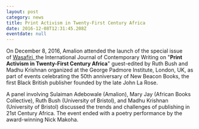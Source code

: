 ```yaml
---
layout: post
category: news
title: Print Activism in Twenty-First Century Africa
date: 2016-12-08T12:31:45.208Z
eventdate: null
---
```

On December 8, 2016, Amalion attended the launch of the special issue of [Wasafiri, ](https://www.wasafiri.org/product/wasafiri-issue-88/)the International Journal of Contemporary Writing on "**Print Activism in Twenty-First Century Africa**" guest-edited by Ruth Bush and Madhu Krishnan organized at the George Padmore Institute, London, UK, as part of events celebrating the 50th anniversary of New Beacon Books, the first Black British publisher founded by the late John La Rose.

A panel involving Sulaiman Adebowale (Amalion), Mary Jay (African Books Collective), Ruth Bush (University of Bristol), and Madhu Krishnan (University of Bristol) discussed the trends and challenges of publishing in 21st Century Africa. The event ended with a poetry performance by the award-winning Nick Makoha.